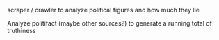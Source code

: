 scraper / crawler to analyze political figures and how much they lie

Analyze politifact (maybe other sources?) to generate a running total of truthiness

